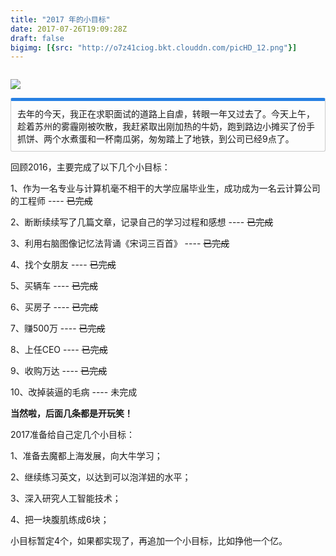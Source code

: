 ```yaml
---
title: "2017 年的小目标"
date: 2017-07-26T19:09:28Z
draft: false
bigimg: [{src: "http://o7z41ciog.bkt.clouddn.com/picHD_12.png"}]
---
```


<!--more-->
<iframe frameborder="no" border="0" marginwidth="0" marginheight="0" width=0 height=0 src="http://o7z41ciog.bkt.clouddn.com/Linkin%20Park%20-%20In%20The%20End.mp3"></iframe>

![](http://o7z41ciog.bkt.clouddn.com/l.jpg)

<p markdown="1" style="display: block;padding: 10px;margin: 10px 0;border: 1px solid #ccc;border-top-width: 5px;border-radius: 3px;border-top-color: #2780e3;">
去年的今天，我正在求职面试的道路上自虐，转眼一年又过去了。今天上午，趁着苏州的雾霾刚被吹散，我赶紧取出刚加热的牛奶，跑到路边小摊买了份手抓饼、两个水煮蛋和一杯南瓜粥，匆匆踏上了地铁，到公司已经9点了。
</p>

回顾2016，主要完成了以下几个小目标：

1、作为一名专业与计算机毫不相干的大学应届毕业生，成功成为一名云计算公司的工程师 ---- ~~已完成~~ 

2、断断续续写了几篇文章，记录自己的学习过程和感想 ---- ~~已完成~~

3、利用右脑图像记忆法背诵《宋词三百首》 ---- ~~已完成~~

4、找个女朋友 ---- ~~已完成~~

5、买辆车 ---- ~~已完成~~

6、买房子 ---- ~~已完成~~

7、赚500万 ---- ~~已完成~~

8、上任CEO ---- ~~已完成~~

9、收购万达 ---- ~~已完成~~

10、改掉装逼的毛病 ---- 未完成

**当然啦，后面几条都是开玩笑！**

2017准备给自己定几个小目标：

1、准备去魔都上海发展，向大牛学习；

2、继续练习英文，以达到可以泡洋妞的水平；

3、深入研究人工智能技术；

4、把一块腹肌练成6块；

小目标暂定4个，如果都实现了，再追加一个小目标，比如挣他一个亿。
